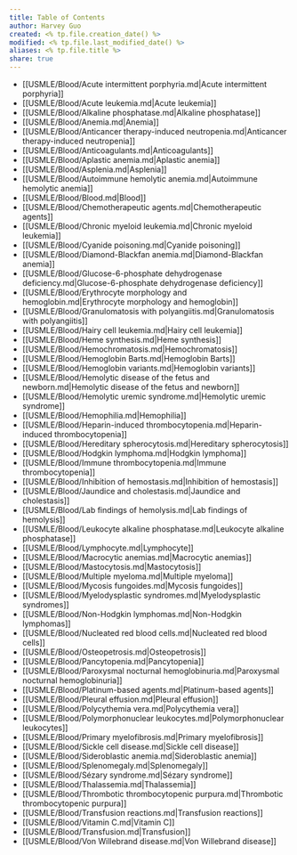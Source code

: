 ```yaml
---
title: Table of Contents
author: Harvey Guo
created: <% tp.file.creation_date() %>
modified: <% tp.file.last_modified_date() %>
aliases: <% tp.file.title %>
share: true
---
```

- [[USMLE/Blood/Acute intermittent porphyria.md|Acute intermittent porphyria]]
- [[USMLE/Blood/Acute leukemia.md|Acute leukemia]]
- [[USMLE/Blood/Alkaline phosphatase.md|Alkaline phosphatase]]
- [[USMLE/Blood/Anemia.md|Anemia]]
- [[USMLE/Blood/Anticancer therapy-induced neutropenia.md|Anticancer therapy-induced neutropenia]]
- [[USMLE/Blood/Anticoagulants.md|Anticoagulants]]
- [[USMLE/Blood/Aplastic anemia.md|Aplastic anemia]]
- [[USMLE/Blood/Asplenia.md|Asplenia]]
- [[USMLE/Blood/Autoimmune hemolytic anemia.md|Autoimmune hemolytic anemia]]
- [[USMLE/Blood/Blood.md|Blood]]
- [[USMLE/Blood/Chemotherapeutic agents.md|Chemotherapeutic agents]]
- [[USMLE/Blood/Chronic myeloid leukemia.md|Chronic myeloid leukemia]]
- [[USMLE/Blood/Cyanide poisoning.md|Cyanide poisoning]]
- [[USMLE/Blood/Diamond-Blackfan anemia.md|Diamond-Blackfan anemia]]
- [[USMLE/Blood/Glucose-6-phosphate dehydrogenase deficiency.md|Glucose-6-phosphate dehydrogenase deficiency]]
- [[USMLE/Blood/Erythrocyte morphology and hemoglobin.md|Erythrocyte morphology and hemoglobin]]
- [[USMLE/Blood/Granulomatosis with polyangiitis.md|Granulomatosis with polyangiitis]]
- [[USMLE/Blood/Hairy cell leukemia.md|Hairy cell leukemia]]
- [[USMLE/Blood/Heme synthesis.md|Heme synthesis]]
- [[USMLE/Blood/Hemochromatosis.md|Hemochromatosis]]
- [[USMLE/Blood/Hemoglobin Barts.md|Hemoglobin Barts]]
- [[USMLE/Blood/Hemoglobin variants.md|Hemoglobin variants]]
- [[USMLE/Blood/Hemolytic disease of the fetus and newborn.md|Hemolytic disease of the fetus and newborn]]
- [[USMLE/Blood/Hemolytic uremic syndrome.md|Hemolytic uremic syndrome]]
- [[USMLE/Blood/Hemophilia.md|Hemophilia]]
- [[USMLE/Blood/Heparin-induced thrombocytopenia.md|Heparin-induced thrombocytopenia]]
- [[USMLE/Blood/Hereditary spherocytosis.md|Hereditary spherocytosis]]
- [[USMLE/Blood/Hodgkin lymphoma.md|Hodgkin lymphoma]]
- [[USMLE/Blood/Immune thrombocytopenia.md|Immune thrombocytopenia]]
- [[USMLE/Blood/Inhibition of hemostasis.md|Inhibition of hemostasis]]
- [[USMLE/Blood/Jaundice and cholestasis.md|Jaundice and cholestasis]]
- [[USMLE/Blood/Lab findings of hemolysis.md|Lab findings of hemolysis]]
- [[USMLE/Blood/Leukocyte alkaline phosphatase.md|Leukocyte alkaline phosphatase]]
- [[USMLE/Blood/Lymphocyte.md|Lymphocyte]]
- [[USMLE/Blood/Macrocytic anemias.md|Macrocytic anemias]]
- [[USMLE/Blood/Mastocytosis.md|Mastocytosis]]
- [[USMLE/Blood/Multiple myeloma.md|Multiple myeloma]]
- [[USMLE/Blood/Mycosis fungoides.md|Mycosis fungoides]]
- [[USMLE/Blood/Myelodysplastic syndromes.md|Myelodysplastic syndromes]]
- [[USMLE/Blood/Non-Hodgkin lymphomas.md|Non-Hodgkin lymphomas]]
- [[USMLE/Blood/Nucleated red blood cells.md|Nucleated red blood cells]]
- [[USMLE/Blood/Osteopetrosis.md|Osteopetrosis]]
- [[USMLE/Blood/Pancytopenia.md|Pancytopenia]]
- [[USMLE/Blood/Paroxysmal nocturnal hemoglobinuria.md|Paroxysmal nocturnal hemoglobinuria]]
- [[USMLE/Blood/Platinum-based agents.md|Platinum-based agents]]
- [[USMLE/Blood/Pleural effusion.md|Pleural effusion]]
- [[USMLE/Blood/Polycythemia vera.md|Polycythemia vera]]
- [[USMLE/Blood/Polymorphonuclear leukocytes.md|Polymorphonuclear leukocytes]]
- [[USMLE/Blood/Primary myelofibrosis.md|Primary myelofibrosis]]
- [[USMLE/Blood/Sickle cell disease.md|Sickle cell disease]]
- [[USMLE/Blood/Sideroblastic anemia.md|Sideroblastic anemia]]
- [[USMLE/Blood/Splenomegaly.md|Splenomegaly]]
- [[USMLE/Blood/Sézary syndrome.md|Sézary syndrome]]
- [[USMLE/Blood/Thalassemia.md|Thalassemia]]
- [[USMLE/Blood/Thrombotic thrombocytopenic purpura.md|Thrombotic thrombocytopenic purpura]]
- [[USMLE/Blood/Transfusion reactions.md|Transfusion reactions]]
- [[USMLE/Blood/Vitamin C.md|Vitamin C]]
- [[USMLE/Blood/Transfusion.md|Transfusion]]
- [[USMLE/Blood/Von Willebrand disease.md|Von Willebrand disease]]

